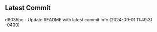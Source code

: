 
## Latest Commit
d6035bc - Update README with latest commit info (2024-09-01 11:49:31 -0400) <Yunxi-Zhou>

